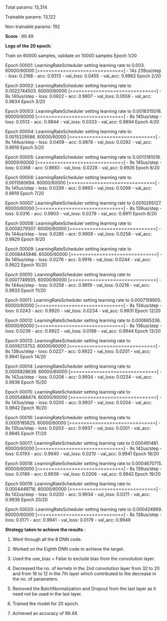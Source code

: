 Total params: 13,314

Trainable params: 13,122

Non-trainable params: 192

**Score** : 99.49


**Logs of the 20 epoch:**


Train on 60000 samples, validate on 10000 samples
Epoch 1/20

Epoch 00001: LearningRateScheduler setting learning rate to 0.003.
60000/60000 [==============================] - 14s 239us/step - loss: 0.2168 - acc: 0.9313 - val_loss: 0.0455 - val_acc: 0.9862
Epoch 2/20

Epoch 00002: LearningRateScheduler setting learning rate to 0.0022744503.
60000/60000 [==============================] - 8s 140us/step - loss: 0.0622 - acc: 0.9807 - val_loss: 0.0556 - val_acc: 0.9834
Epoch 3/20

Epoch 00003: LearningRateScheduler setting learning rate to 0.0018315018.
60000/60000 [==============================] - 8s 140us/step - loss: 0.0513 - acc: 0.9844 - val_loss: 0.0333 - val_acc: 0.9894
Epoch 4/20

Epoch 00004: LearningRateScheduler setting learning rate to 0.0015329586.
60000/60000 [==============================] - 9s 144us/step - loss: 0.0409 - acc: 0.9878 - val_loss: 0.0292 - val_acc: 0.9918
Epoch 5/20

Epoch 00005: LearningRateScheduler setting learning rate to 0.0013181019.
60000/60000 [==============================] - 9s 145us/step - loss: 0.0368 - acc: 0.9883 - val_loss: 0.0228 - val_acc: 0.9926
Epoch 6/20

Epoch 00006: LearningRateScheduler setting learning rate to 0.0011560694.
60000/60000 [==============================] - 9s 145us/step - loss: 0.0339 - acc: 0.9893 - val_loss: 0.0269 - val_acc: 0.9919
Epoch 7/20

Epoch 00007: LearningRateScheduler setting learning rate to 0.0010295127.
60000/60000 [==============================] - 8s 139us/step - loss: 0.0316 - acc: 0.9903 - val_loss: 0.0279 - val_acc: 0.9911
Epoch 8/20

Epoch 00008: LearningRateScheduler setting learning rate to 0.0009279307.
60000/60000 [==============================] - 9s 144us/step - loss: 0.0285 - acc: 0.9909 - val_loss: 0.0258 - val_acc: 0.9929
Epoch 9/20

Epoch 00009: LearningRateScheduler setting learning rate to 0.0008445946.
60000/60000 [==============================] - 8s 140us/step - loss: 0.0276 - acc: 0.9916 - val_loss: 0.0244 - val_acc: 0.9922
Epoch 10/20

Epoch 00010: LearningRateScheduler setting learning rate to 0.0007749935.
60000/60000 [==============================] - 9s 144us/step - loss: 0.0258 - acc: 0.9919 - val_loss: 0.0216 - val_acc: 0.9933
Epoch 11/20

Epoch 00011: LearningRateScheduler setting learning rate to 0.0007159905.
60000/60000 [==============================] - 8s 134us/step - loss: 0.0243 - acc: 0.9920 - val_loss: 0.0234 - val_acc: 0.9931
Epoch 12/20

Epoch 00012: LearningRateScheduler setting learning rate to 0.000665336.
60000/60000 [==============================] - 8s 136us/step - loss: 0.0239 - acc: 0.9922 - val_loss: 0.0198 - val_acc: 0.9944
Epoch 13/20

Epoch 00013: LearningRateScheduler setting learning rate to 0.0006213753.
60000/60000 [==============================] - 8s 138us/step - loss: 0.0227 - acc: 0.9922 - val_loss: 0.0201 - val_acc: 0.9941
Epoch 14/20

Epoch 00014: LearningRateScheduler setting learning rate to 0.0005828638.
60000/60000 [==============================] - 9s 142us/step - loss: 0.0208 - acc: 0.9934 - val_loss: 0.0234 - val_acc: 0.9936
Epoch 15/20

Epoch 00015: LearningRateScheduler setting learning rate to 0.0005488474.
60000/60000 [==============================] - 9s 143us/step - loss: 0.0200 - acc: 0.9937 - val_loss: 0.0204 - val_acc: 0.9942
Epoch 16/20

Epoch 00016: LearningRateScheduler setting learning rate to 0.0005185825.
60000/60000 [==============================] - 8s 135us/step - loss: 0.0203 - acc: 0.9937 - val_loss: 0.0201 - val_acc: 0.9945
Epoch 17/20

Epoch 00017: LearningRateScheduler setting learning rate to 0.000491481.
60000/60000 [==============================] - 9s 142us/step - loss: 0.0193 - acc: 0.9940 - val_loss: 0.0210 - val_acc: 0.9941
Epoch 18/20

Epoch 00018: LearningRateScheduler setting learning rate to 0.0004670715.
60000/60000 [==============================] - 8s 139us/step - loss: 0.0189 - acc: 0.9938 - val_loss: 0.0206 - val_acc: 0.9942
Epoch 19/20

Epoch 00019: LearningRateScheduler setting learning rate to 0.0004449718.
60000/60000 [==============================] - 8s 142us/step - loss: 0.0200 - acc: 0.9934 - val_loss: 0.0211 - val_acc: 0.9936
Epoch 20/20

Epoch 00020: LearningRateScheduler setting learning rate to 0.000424869.
60000/60000 [==============================] - 8s 138us/step - loss: 0.0171 - acc: 0.9941 - val_loss: 0.0179 - val_acc: 0.9949


**Strategy taken to achieve the results** :

1. Went through all the 8 DNN code. 

2. Worked on the Eighth DNN code to achieve the target.

3. Used the use_bias = False to exclude bias from the convolution layer.

4. Decreased the no. of kernels in the 2nd convolution layer from 32 to 20 and from 16 to 12 in the 7th layer which contributed to the  decrease in the no. of parameters.

5. Removed the BatchNormalization and Dropout from the last layer as it need not be used in the last layer.

6. Trained the model for 20 epoch.

7. Achieved an accuracy of 99.49.

